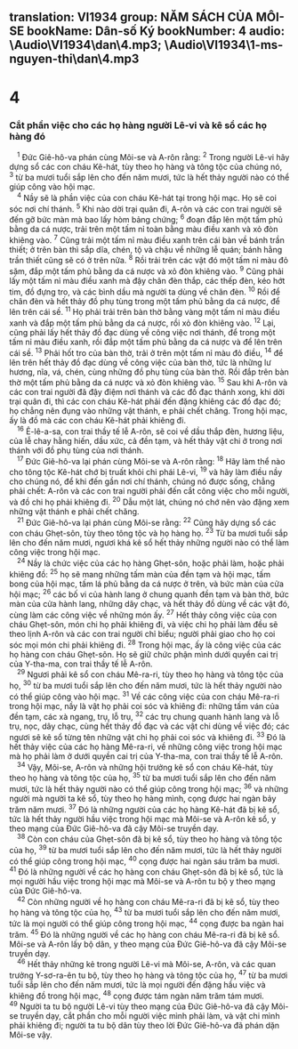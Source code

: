 translation: VI1934
group: NĂM SÁCH CỦA MÔI-SE
bookName: Dân-số Ký 
bookNumber: 4
audio: \Audio\VI1934\dan\4.mp3; \Audio\VI1934\1-ms-nguyen-thi\dan\4.mp3
-------

<div class="title"><h1>4</h1><h3>Cắt phần việc cho các họ hàng người Lê-vi và kê sổ các họ hàng đó</h3></div>
<span class="verse dan_4_1"> <sup>1</sup> Đức Giê-hô-va phán cùng Môi-se và A-rôn rằng: </span>
<span class="verse dan_4_2"><sup>2</sup> Trong người Lê-vi hãy dựng sổ các con cháu Kê-hát, tùy theo họ hàng và tông tộc của chúng nó, </span>
<span class="verse dan_4_3"><sup>3</sup> từ ba mươi tuổi sắp lên cho đến năm mươi, tức là hết thảy người nào có thể giúp công vào hội mạc. <br/></span>
<span class="verse dan_4_4"> <sup>4</sup> Nầy sẽ là phần việc của con cháu Kê-hát tại trong hội mạc. Họ sẽ coi sóc nơi chí thánh. </span>
<span class="verse dan_4_5"><sup>5</sup> Khi nào dời trại quân đi, A-rôn và các con trai người sẽ đến gỡ bức màn mà bao lấy hòm bảng chứng; </span>
<span class="verse dan_4_6"><sup>6</sup> đoạn đắp lên một tấm phủ bằng da cá nược, trải trên một tấm nỉ toàn bằng màu điều xanh và xỏ đòn khiêng vào. </span>
<span class="verse dan_4_7"><sup>7</sup> Cũng trải một tấm nỉ màu điều xanh trên cái bàn về bánh trần thiết; ở trên bàn thì sắp dĩa, chén, tộ và chậu về những lễ quán; bánh hằng trần thiết cũng sẽ có ở trên nữa. </span>
<span class="verse dan_4_8"><sup>8</sup> Rồi trải trên các vật đó một tấm nỉ màu đỏ sặm, đắp một tấm phủ bằng da cá nược và xỏ đòn khiêng vào. </span>
<span class="verse dan_4_9"><sup>9</sup> Cũng phải lấy một tấm nỉ màu điều xanh mà đậy chân đèn thắp, các thếp đèn, kéo hớt tim, đồ đựng tro, và các bình dầu mà người ta dùng về chân đèn. </span>
<span class="verse dan_4_10"><sup>10</sup> Rồi để chân đèn và hết thảy đồ phụ tùng trong một tấm phủ bằng da cá nược, để lên trên cái sề. </span>
<span class="verse dan_4_11"><sup>11</sup> Họ phải trải trên bàn thờ bằng vàng một tấm nỉ màu điều xanh và đắp một tấm phủ bằng da cá nược, rồi xỏ đòn khiêng vào. </span>
<span class="verse dan_4_12"><sup>12</sup> Lại, cũng phải lấy hết thảy đồ đạc dùng về công việc nơi thánh, để trong một tấm nỉ màu điều xanh, rồi đắp một tấm phủ bằng da cá nược và để lên trên cái sề. </span>
<span class="verse dan_4_13"><sup>13</sup> Phải hốt tro của bàn thờ, trải ở trên một tấm nỉ màu đỏ điều, </span>
<span class="verse dan_4_14"><sup>14</sup> để lên trên hết thảy đồ đạc dùng về công việc của bàn thờ, tức là những lư hương, nĩa, vá, chén, cùng những đồ phụ tùng của bàn thờ. Rồi đắp trên bàn thờ một tấm phủ bằng da cá nược và xỏ đòn khiêng vào. </span>
<span class="verse dan_4_15"><sup>15</sup> Sau khi A-rôn và các con trai người đã đậy điệm nơi thánh và các đồ đạc thánh xong, khi dời trại quân đi, thì các con cháu Kê-hát phải đến đặng khiêng các đồ đạc đó; họ chẳng nên đụng vào những vật thánh, e phải chết chăng. Trong hội mạc, ấy là đồ mà các con cháu Kê-hát phải khiêng đi. <br/></span>
<span class="verse dan_4_16"> <sup>16</sup> Ê-lê-a-sa, con trai thầy tế lễ A-rôn, sẽ coi về dầu thắp đèn, hương liệu, của lễ chay hằng hiến, dầu xức, cả đền tạm, và hết thảy vật chi ở trong nơi thánh với đồ phụ tùng của nơi thánh. <br/></span>
<span class="verse dan_4_17"> <sup>17</sup> Đức Giê-hô-va lại phán cùng Môi-se và A-rôn rằng: </span>
<span class="verse dan_4_18"><sup>18</sup> Hãy làm thể nào cho tông tộc Kê-hát chớ bị truất khỏi chi phái Lê-vi, </span>
<span class="verse dan_4_19"><sup>19</sup> và hãy làm điều nầy cho chúng nó, để khi đến gần nơi chí thánh, chúng nó được sống, chẳng phải chết: A-rôn và các con trai người phải đến cắt công việc cho mỗi người, và đồ chi họ phải khiêng đi. </span>
<span class="verse dan_4_20"><sup>20</sup> Dẫu một lát, chúng nó chớ nên vào đặng xem những vật thánh e phải chết chăng. <br/></span>
<span class="verse dan_4_21"> <sup>21</sup> Đức Giê-hô-va lại phán cùng Môi-se rằng: </span>
<span class="verse dan_4_22"><sup>22</sup> Cũng hãy dựng sổ các con cháu Ghẹt-sôn, tùy theo tông tộc và họ hàng họ. </span>
<span class="verse dan_4_23"><sup>23</sup> Từ ba mươi tuổi sắp lên cho đến năm mươi, ngươi khá kê sổ hết thảy những người nào có thể làm công việc trong hội mạc. <br/></span>
<span class="verse dan_4_24"> <sup>24</sup> Nầy là chức việc của các họ hàng Ghẹt-sôn, hoặc phải làm, hoặc phải khiêng đồ: </span>
<span class="verse dan_4_25"><sup>25</sup> họ sẽ mang những tấm màn của đền tạm và hội mạc, tấm bong của hội mạc, tấm lá phủ bằng da cá nược ở trên, và bức màn của cửa hội mạc; </span>
<span class="verse dan_4_26"><sup>26</sup> các bố vi của hành lang ở chung quanh đền tạm và bàn thờ, bức màn của cửa hành lang, những dây chạc, và hết thảy đồ dùng về các vật đó, cùng làm các công việc về những món ấy. </span>
<span class="verse dan_4_27"><sup>27</sup> Hết thảy công việc của con cháu Ghẹt-sôn, món chi họ phải khiêng đi, và việc chi họ phải làm đều sẽ theo lịnh A-rôn và các con trai người chỉ biểu; người phải giao cho họ coi sóc mọi món chi phải khiêng đi. </span>
<span class="verse dan_4_28"><sup>28</sup> Trong hội mạc, ấy là công việc của các họ hàng con cháu Ghẹt-sôn. Họ sẽ giữ chức phận mình dưới quyền cai trị của Y-tha-ma, con trai thầy tế lễ A-rôn. <br/></span>
<span class="verse dan_4_29"> <sup>29</sup> Ngươi phải kê sổ con cháu Mê-ra-ri, tùy theo họ hàng và tông tộc của họ, </span>
<span class="verse dan_4_30"><sup>30</sup> từ ba mươi tuổi sắp lên cho đến năm mươi, tức là hết thảy người nào có thể giúp công vào hội mạc. </span>
<span class="verse dan_4_31"><sup>31</sup> Về các công việc của con cháu Mê-ra-ri trong hội mạc, nầy là vật họ phải coi sóc và khiêng đi: những tấm ván của đền tạm, các xà ngang, trụ, lỗ trụ, </span>
<span class="verse dan_4_32"><sup>32</sup> các trụ chung quanh hành lang và lỗ trụ, nọc, dây chạc, cùng hết thảy đồ đạc và các vật chi dùng về việc đó; các ngươi sẽ kê sổ từng tên những vật chi họ phải coi sóc và khiêng đi. </span>
<span class="verse dan_4_33"><sup>33</sup> Đó là hết thảy việc của các họ hàng Mê-ra-ri, về những công việc trong hội mạc mà họ phải làm ở dưới quyền cai trị của Y-tha-ma, con trai thầy tế lễ A-rôn. <br/></span>
<span class="verse dan_4_34"> <sup>34</sup> Vậy, Môi-se, A-rôn và những hội trưởng kê sổ con cháu Kê-hát, tùy theo họ hàng và tông tộc của họ, </span>
<span class="verse dan_4_35"><sup>35</sup> từ ba mươi tuổi sắp lên cho đến năm mươi, tức là hết thảy người nào có thể giúp công trong hội mạc; </span>
<span class="verse dan_4_36"><sup>36</sup> và những người mà người ta kê sổ, tùy theo họ hàng mình, cọng được hai ngàn bảy trăm năm mươi. </span>
<span class="verse dan_4_37"><sup>37</sup> Đó là những người của các họ hàng Kê-hát đã bị kê sổ, tức là hết thảy người hầu việc trong hội mạc mà Môi-se và A-rôn kê sổ, y theo mạng của Đức Giê-hô-va đã cậy Môi-se truyền dạy. <br/></span>
<span class="verse dan_4_38"> <sup>38</sup> Còn con cháu của Ghẹt-sôn đã bị kê sổ, tùy theo họ hàng và tông tộc của họ, </span>
<span class="verse dan_4_39"><sup>39</sup> từ ba mươi tuổi sắp lên cho đến năm mươi, tức là hết thảy người có thể giúp công trong hội mạc, </span>
<span class="verse dan_4_40"><sup>40</sup> cọng được hai ngàn sáu trăm ba mươi. </span>
<span class="verse dan_4_41"><sup>41</sup> Đó là những người về các họ hàng con cháu Ghẹt-sôn đã bị kê sổ, tức là mọi người hầu việc trong hội mạc mà Môi-se và A-rôn tu bộ y theo mạng của Đức Giê-hô-va. <br/></span>
<span class="verse dan_4_42"> <sup>42</sup> Còn những người về họ hàng con cháu Mê-ra-ri đã bị kê sổ, tùy theo họ hàng và tông tộc của họ, </span>
<span class="verse dan_4_43"><sup>43</sup> từ ba mươi tuổi sắp lên cho đến năm mươi, tức là mọi người có thể giúp công trong hội mạc, </span>
<span class="verse dan_4_44"><sup>44</sup> cọng được ba ngàn hai trăm. </span>
<span class="verse dan_4_45"><sup>45</sup> Đó là những người về các họ hàng con cháu Mê-ra-ri đã bị kê sổ. Môi-se và A-rôn lấy bộ dân, y theo mạng của Đức Giê-hô-va đã cậy Môi-se truyền dạy. <br/></span>
<span class="verse dan_4_46"> <sup>46</sup> Hết thảy những kẻ trong người Lê-vi mà Môi-se, A-rôn, và các quan trưởng Y-sơ-ra-ên tu bộ, tùy theo họ hàng và tông tộc của họ, </span>
<span class="verse dan_4_47"><sup>47</sup> từ ba mươi tuổi sắp lên cho đến năm mươi, tức là mọi người đến đặng hầu việc và khiêng đồ trong hội mạc, </span>
<span class="verse dan_4_48"><sup>48</sup> cọng được tám ngàn năm trăm tám mươi. </span>
<span class="verse dan_4_49"><sup>49</sup> Người ta tu bộ người Lê-vi tùy theo mạng của Đức Giê-hô-va đã cậy Môi-se truyền dạy, cắt phần cho mỗi người việc mình phải làm, và vật chi mình phải khiêng đi; người ta tu bộ dân tùy theo lời Đức Giê-hô-va đã phán dặn Môi-se vậy. <br/></span>
